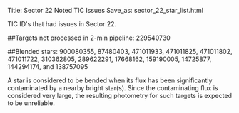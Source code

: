 Title: Sector 22 Noted TIC Issues
Save_as: sector_22_star_list.html


TIC ID's that had issues in Sector 22.

##Targets not processed in 2-min pipeline:
229540730

##Blended stars:
900080355, 87480403, 471011933, 471011825, 471011802, 471011722, 310362805, 289622291, 17668162, 159190005, 14725877, 144294174, and 138757095

A star is considered to be bended when its flux has been significantly contaminated by a nearby bright star(s). Since the contaminating flux is considered very large, the resulting photometry for such targets is expected to be unreliable.